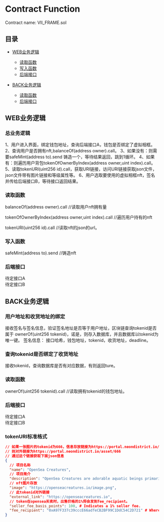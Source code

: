 # Contract Function
Contract name: VII_FRAME.sol
## 目录
* [WEB业务逻辑](#WEB业务逻辑)
    * [读取函数](#读取函数)
    * [写入函数](#写入函数)
    * [后端接口](#后端接口)
    
* [BACK业务逻辑](#BACK业务逻辑)
    * [读取函数](#读取函数)
    * [后端接口](#后端接口)

## WEB业务逻辑
### 总业务逻辑
1、用户进入界面，绑定钱包地址，查询后端接口A，钱包是否绑定了虚拟相框。
2、查询用户是否拥有nft,balanceOf(address owner).call。
3、如果没有：则需要safeMint(address to).send 铸造一个，等待结果返回，跳到1循环。
4、如果有：则遍历用户背包tokenOfOwnerByIndex(address owner,uint index).call。
5、读取tokenURI(uint256 id).call，获取URI链接，访问URI链接获取json文件，json文件带有图片链接和等级属性等。
6、用户选取要使用的虚拟相框nft，签名并传给后端接口B，等待接口返回结果。

### 读取函数
balanceOf(address owner).call                       //读取用户nft拥有量

tokenOfOwnerByIndex(address owner,uint index).call  //遍历用户持有的nft

tokenURI(uint256 id).call                           //读取nft的json的url。

### 写入函数
safeMint(address to).send                           //铸造nft

### 后端接口
待定接口A  
待定接口B  

## BACK业务逻辑
### 用户地址和收货地址的绑定
接收签名与签名信息，验证签名地址是否等于用户地址，区块链查询tokenid是否属于 ownerOf(uint256 tokenid)，诺是，则存入数据库，并且数据库以tokenid为唯一键。
签名信息： 接口哈希，钱包地址，tokenid，收货地址，deadline。
### 查询tokenid是否绑定了收货地址
接收tokenid，查询数据库是否有对应数据，有则返回ture。

### 读取函数
ownerOf(uint256 tokenid).call                       //读取拥有tokenid的钱包地址。

### 后端接口
待定接口A  
待定接口B  

### tokenURI标准格式
```json
// 如果一张图片的tokenid为666，信息存放链接为https://portal.neondistrict.io/asset/。
// 则对外链接为https://portal.neondistrict.io/asset/666
// 通过这个链接获取下面json信息
{
  // 项目名称
  "name": "OpenSea Creatures",
  // 项目简介
  "description": "OpenSea Creatures are adorable aquatic beings primarily for demonstrating what can be done using the OpenSea platform. Adopt one today to try out all the OpenSea buying, selling, and bidding feature set.",
  // nft图片存放
  "image": "https://openseacreatures.io/image.png",
  // 此tokenid对外链接
  "external_link": "https://openseacreatures.io",
  // token在opensea买卖时，出售价格的1%将会发到fee_recipient。
  "seller_fee_basis_points": 100, # Indicates a 1% seller fee.
  "fee_recipient": "0xA97F337c39cccE66adfeCB2BF99C1DdC54C2D721" # Where seller fees will be paid to.
}
```
